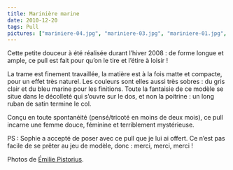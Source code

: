 ```yaml
---
title: Marinière marine
date: 2010-12-20
tags: Pull
pictures: ["mariniere-04.jpg", "mariniere-03.jpg", "mariniere-01.jpg", "mariniere-02.jpg"]
---
```


<p>Cette petite douceur à été réalisée durant l’hiver 2008 : de forme longue et ample, ce pull est fait pour qu’on le tire et l’étire à loisir !</p>
<p>La trame est finement travaillée, la matière est à la fois matte et compacte, pour un effet très naturel. Les couleurs sont elles aussi très sobres : du gris clair et du bleu marine pour les finitions. Toute la fantaisie de ce modèle se situe dans le décolleté qui s’ouvre sur le dos, et non la poitrine : un long ruban de satin termine le col. </p>
<p>Conçu en toute spontanéité (pensé/tricoté en moins de deux mois), ce pull incarne une femme douce, féminine et terriblement mystérieuse.</p>
<p>PS : Sophie a accepté de poser avec ce pull que je lui ai offert. Ce n’est pas facile de se prêter au jeu de modèle, donc : merci, merci, merci !</p>


Photos de <a href="http://www.flickr.com/photos/emilie-pistorius/" target="_blank">Émilie Pistorius</a>.